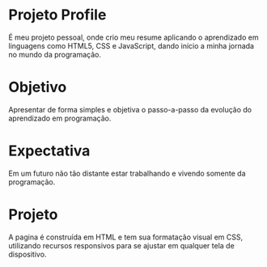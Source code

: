 # Projeto Profile
É meu projeto pessoal, onde crio meu resume aplicando o aprendizado em linguagens como HTML5, CSS e JavaScript, dando início a minha jornada no mundo da programação.
# Objetivo
Apresentar de forma simples e objetiva o passo-a-passo da evolução do aprendizado em programação.
# Expectativa
Em um futuro não tão distante estar trabalhando e vivendo somente da programação.
# Projeto
A pagina é construída em HTML e tem sua formatação visual em CSS, utilizando recursos responsivos para se ajustar em qualquer tela de dispositivo.
